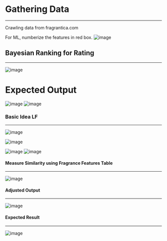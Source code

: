 # Gathering Data
 ---
 Crawling data from fragrantica.com
 
 For ML, numberize the features in red box.
 ![image](https://user-images.githubusercontent.com/89527573/175476330-5a90930d-1cda-480d-b10b-5417de9d8ea0.png)
 
 ## Bayesian Ranking for Rating
 ---
 ![image](https://user-images.githubusercontent.com/89527573/175478074-72a9e55c-465f-435d-8b37-5a05a9d1e568.png)


 # Expected Output
 ![image](https://user-images.githubusercontent.com/89527573/175477722-9f828ac7-d4e6-4585-b7d2-df926c4975fd.png)
![image](https://user-images.githubusercontent.com/89527573/175569469-7c75257e-8e46-4b75-a559-d3c216dc78e5.png)

 
 ### Basic Idea LF
 ---
![image](https://user-images.githubusercontent.com/89527573/175571003-6a6b8515-e810-4932-99fe-462c7184639f.png)

![image](https://user-images.githubusercontent.com/89527573/175568983-9cf83634-9f79-46ec-9f86-81561c90ed13.png)

![image](https://user-images.githubusercontent.com/89527573/175570262-4b5ea057-9a18-4a70-9450-47dfa146753b.png)
![image](https://user-images.githubusercontent.com/89527573/175570335-32737c4f-e58e-415c-a91f-21f0740c942f.png)

#### Measure Similarity using Fragrance Features Table
---
![image](https://user-images.githubusercontent.com/89527573/175478883-8de8dd00-8a43-4586-8347-1b157df77975.png)

#### Adjusted Output
---
![image](https://user-images.githubusercontent.com/89527573/175479136-9d63204c-8c41-4a89-bf70-f370bcd9e9ef.png)

#### Expected Result
---
![image](https://user-images.githubusercontent.com/89527573/175479250-24dd1924-93b8-46fe-86ae-7c9d461e8473.png)








 
